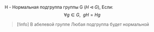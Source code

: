 H - Нормальная подгруппа группы G $(H\lhd G)$, Если:$$\forall g\in G,\ \  gH = Hg$$

>[!info] В абелевой группе
>Любая подгруппа будет нормальной

